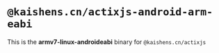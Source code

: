 # `@kaishens.cn/actixjs-android-arm-eabi`

This is the **armv7-linux-androideabi** binary for `@kaishens.cn/actixjs`
